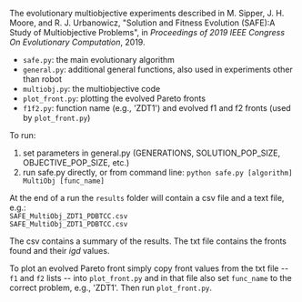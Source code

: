 The evolutionary multiobjective experiments described in M. Sipper, J. H. Moore, and R. J. Urbanowicz, "Solution and Fitness Evolution (SAFE):A Study of Multiobjective Problems", in _Proceedings of 2019 IEEE Congress On Evolutionary Computation_, 2019.

* `safe.py`: the main evolutionary algorithm
* `general.py`: additional general functions, also used in experiments other than robot
* `multiobj.py`: the multiobjective code
* `plot_front.py`: plotting the evolved Pareto fronts
* `f1f2.py`: function name (e.g., 'ZDT1') and evolved f1 and f2 fronts (used by `plot_front.py`)

To run: 
1. set parameters in general.py (GENERATIONS, SOLUTION_POP_SIZE, OBJECTIVE_POP_SIZE, etc.)    
2. run safe.py directly, or from command line: `python safe.py [algorithm] MultiObj [func_name]`    

At the end of a run the `results` folder will contain a csv file and a text file, e.g.:   
`SAFE_MultiObj_ZDT1_PDBTCC.csv`   
`SAFE_MultiObj_ZDT1_PDBTCC.csv`   

The csv contains a summary of the results. The txt file contains the fronts found and their _igd_ values.

To plot an evolved Pareto front simply copy front values from the txt file -- `f1` and `f2` lists -- into `plot_front.py` and in that file also set `func_name` to the correct problem, e.g., 'ZDT1'. Then run `plot_front.py`.
